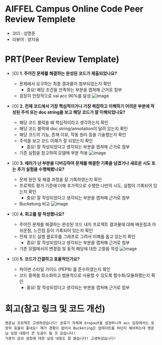 # AIFFEL Campus Online Code Peer Review Templete
- 코더 : 성명준
- 리뷰어 : 양지웅


# PRT(Peer Review Template)
- [O]  **1. 주어진 문제를 해결하는 완성된 코드가 제출되었나요?**
    - 문제에서 요구하는 최종 결과물이 첨부되었는지 확인
        - 중요! 해당 조건을 만족하는 부분을 캡쳐해 근거로 첨부
    * 굉장히 안정적으로 val acc 90%를 달성
    ![image](https://github.com/user-attachments/assets/a5498bf5-3db5-4a45-b842-6efdecda5b92)

    
- [O]  **2. 전체 코드에서 가장 핵심적이거나 가장 복잡하고 이해하기 어려운 부분에 작성된 
주석 또는 doc string을 보고 해당 코드가 잘 이해되었나요?**
    - 해당 코드 블럭을 왜 핵심적이라고 생각하는지 확인
    - 해당 코드 블럭에 doc string/annotation이 달려 있는지 확인
    - 해당 코드의 기능, 존재 이유, 작동 원리 등을 기술했는지 확인
    - 주석을 보고 코드 이해가 잘 되었는지 확인
        - 중요! 잘 작성되었다고 생각되는 부분을 캡쳐해 근거로 첨부
    * 기존 실험을 참고하여 모델에 부분 적용
    ![image](https://github.com/user-attachments/assets/5926a212-ec98-47e1-b941-c5ea92d26591)

        
- [O]  **3. 에러가 난 부분을 디버깅하여 문제를 해결한 기록을 남겼거나
새로운 시도 또는 추가 실험을 수행해봤나요?**
    - 문제 원인 및 해결 과정을 잘 기록하였는지 확인
    - 프로젝트 평가 기준에 더해 추가적으로 수행한 나만의 시도, 
    실험이 기록되어 있는지 확인
        - 중요! 잘 작성되었다고 생각되는 부분을 캡쳐해 근거로 첨부
    * Bucketung 비교
    ![image](https://github.com/user-attachments/assets/081813a0-4915-4789-b215-96720bfa253b)

        
- [O]  **4. 회고를 잘 작성했나요?**
    - 주어진 문제를 해결하는 완성된 코드 내지 프로젝트 결과물에 대해
    배운점과 아쉬운점, 느낀점 등이 기록되어 있는지 확인
    - 전체 코드 실행 플로우를 그래프로 그려서 이해를 돕고 있는지 확인
        - 중요! 잘 작성되었다고 생각되는 부분을 캡쳐해 근거로 첨부
    * 기존 모델에서의 변경점 및 동적 패딩에 대한 고찰을 작성
    ![image](https://github.com/user-attachments/assets/ba492ae8-a586-4338-a6f7-58a5cb7bf8ea)
- [O]  **5. 코드가 간결하고 효율적인가요?**
    - 파이썬 스타일 가이드 (PEP8) 를 준수하였는지 확인
    - 코드 중복을 최소화하고 범용적으로 사용할 수 있도록 함수화/모듈화했는지 확인
        - 중요! 잘 작성되었다고 생각되는 부분을 캡쳐해 근거로 첨부



# 회고(참고 링크 및 코드 개선)
```
명준님 프로젝트 고생하셨습니다! 분류기 자체에 dropout을 설정하니까 acc 입장에서는 굉장히 효율이 좋네요! 제가 경황이 없어서 Bucketing은 업데이트를 하던지 해야하는데 명준님 실험 내용이 큰 도움이 될 것 같습니다!
가중치 감쇠 설정에 대한 실험 내용도 잘 봤습니다! 고생하셨습니다!
```
